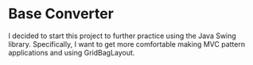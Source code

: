 # Base Converter
I decided to start this project to further practice using the Java Swing library. Specifically, I want to get more comfortable making MVC pattern applications and using GridBagLayout.
